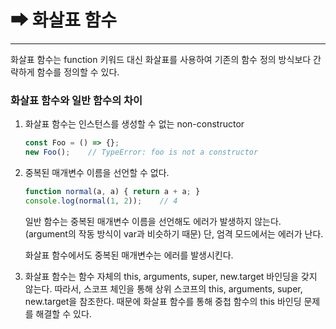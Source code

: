 # ➡ 화살표 함수

---

화살표 함수는 function 키워드 대신 화살표를 사용하여 기존의 함수 정의 방식보다 간략하게 함수를 정의할 수 있다.

### 화살표 함수와 일반 함수의 차이

1. 화살표 함수는 인스턴스를 생성할 수 없는 non-constructor

   ```js
   const Foo = () => {};
   new Foo();    // TypeError: foo is not a constructor
   ```

2. 중복된 매개변수 이름을 선언할 수 없다.

   ```js
   function normal(a, a) { return a + a; }
   console.log(normal(1, 2));    // 4
   ```

   일반 함수는 중복된 매개변수 이름을 선언해도 에러가 발생하지 않는다. (argument의 작동 방식이 var과 비슷하기 때문) 단, 엄격 모드에서는 에러가 난다.

   화살표 함수에서도 중복된 매개변수는 에러를 발생시킨다.

3. 화살표 함수는 함수 자체의 this, arguments, super, new.target 바인딩을 갖지 않는다. 따라서, 스코프 체인을 통해 상위 스코프의 this, arguments, super, new.target을 참조한다. 때문에 화살표 함수를 통해 중첩 함수의 this 바인딩 문제를 해결할 수 있다.


